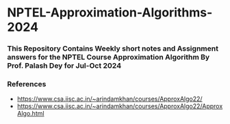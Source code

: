# NPTEL-Approximation-Algorithms-2024
### This Repository Contains **Weekly short notes** and **Assignment answers** for the NPTEL Course Approximation Algorithm By Prof. Palash Dey for Jul-Oct 2024
### References
- https://www.csa.iisc.ac.in/~arindamkhan/courses/ApproxAlgo22/
- https://www.csa.iisc.ac.in/~arindamkhan/courses/ApproxAlgo22/ApproxAlgo.html

